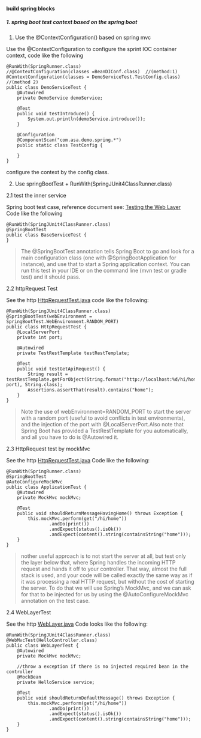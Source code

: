 #### build spring blocks

##### 1. spring boot test context based on the spring boot
1. Use the @ContextConfiguration() based on spring mvc

Use the @ContextConfiguration to configure the sprint IOC container context, code like the following
```
@RunWith(SpringRunner.class)
//@ContextConfiguration(classes =BeanDIConf.class)  //(method:1)
@ContextConfiguration(classes = DemoServiceTest.TestConfig.class)   //(method 2)
public class DemoServiceTest {
    @Autowired
    private DemoService demoService;

    @Test
    public void testIntroduce() {
        System.out.println(demoService.introduce());
    }

    @Configuration
    @ComponentScan("com.asa.demo.spring.*")
    public static class TestConfig {

    }
}
``` 
configure the context by the config class.

2. Use springBootTest + RunWith(SpringJUnit4ClassRunner.class)

2.1  test the inner service

Spring boot test case, reference document see: [Testing the Web Layer](https://spring.io/guides/gs/testing-web/)
Code like the following
```
@RunWith(SpringJUnit4ClassRunner.class)
@SpringBootTest
public class BaseServiceTest {
}
```
> The @SpringBootTest annotation tells Spring Boot to go and look for a main configuration class (one with @SpringBootApplication for instance), 
and use that to start a Spring application context. You can run this test in your IDE or on the command line (mvn test or gradle test) and it should pass.

2.2 httpRequest Test

See the http [HttpRequestTest.java](../src/test/java/java/com/asa/demo/spring/boot/test/service/HttpRequestTest.java)
code like the following:
```
@RunWith(SpringJUnit4ClassRunner.class)
@SpringBootTest(webEnvironment = SpringBootTest.WebEnvironment.RANDOM_PORT)
public class HttpRequestTest {
    @LocalServerPort
    private int port;

    @Autowired
    private TestRestTemplate testRestTemplate;

    @Test
    public void testGetApiRequest() {
        String result = testRestTemplate.getForObject(String.format("http://localhost:%d/hi/home", port), String.class);
        Assertions.assertThat(result).contains("home");
    }
}
```
>Note the use of webEnvironment=RANDOM_PORT to start the server with a random port (useful to avoid conflicts in test environments), 
and the injection of the port with @LocalServerPort.Also note that Spring Boot has provided a TestRestTemplate for you automatically, 
and all you have to do is @Autowired it.

2.3 HttpRequest test by mockMvc

See the http [HttpRequestTest.java](../src/test/java/java/com/asa/demo/spring/boot/test/service/ApplicationTest.java)
Code like the following:
```
@RunWith(SpringRunner.class)
@SpringBootTest
@AutoConfigureMockMvc
public class ApplicationTest {
    @Autowired
    private MockMvc mockMvc;

    @Test
    public void shouldReturnMessageHavingHome() throws Exception {
        this.mockMvc.perform(get("/hi/home"))
                .andDo(print())
                .andExpect(status().isOk())
                .andExpect(content().string(containsString("home")));
    }
}
```
>nother useful approach is to not start the server at all, but test only the layer below that, where Spring handles the incoming HTTP request and hands it off to your controller. 
That way, almost the full stack is used, and your code will be called exactly the same way as if it was processing a real HTTP request, but without the cost of starting the server. 
To do that we will use Spring’s MockMvc, and we can ask for that to be injected for us by using the @AutoConfigureMockMvc annotation on the test case.

2.4 WebLayerTest

See the http [WebLayer.java](../src/test/java/java/com/asa/demo/spring/boot/test/service/WebLayer.java)
Code looks like the following:
```
@RunWith(SpringJUnit4ClassRunner.class)
@WebMvcTest(HelloController.class)
public class WebLayerTest {
    @Autowired
    private MockMvc mockMvc;

    //throw a exception if there is no injected required bean in the controller
    @MockBean
    private HelloService service;

    @Test
    public void shouldReturnDefaultMessage() throws Exception {
        this.mockMvc.perform(get("/hi/home"))
                .andDo(print())
                .andExpect(status().isOk())
                .andExpect(content().string(containsString("home")));
    }
}
```

